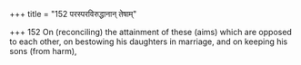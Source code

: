 +++
title = "152 परस्परविरुद्धानान् तेषाम्"

+++
152	On (reconciling) the attainment of these (aims) which are opposed to each other, on bestowing his daughters in marriage, and on keeping his sons (from harm),